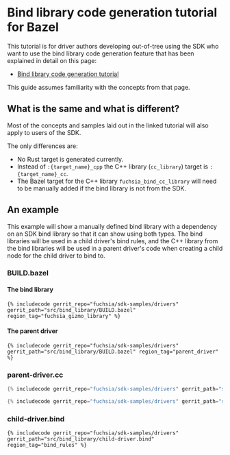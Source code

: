 # Bind library code generation tutorial for Bazel

This tutorial is for driver authors developing out-of-tree using the SDK who want to use the
bind library code generation feature that has been explained in detail on this page:

 * [Bind library code generation tutorial](/docs/development/drivers/tutorials/bind-libraries-codegen.md)

This guide assumes familiarity with the concepts from that page.

## What is the same and what is different?

Most of the concepts and samples laid out in the linked tutorial will also apply to users of
the SDK.

The only differences are:

 * No Rust target is generated currently.
 * Instead of `:{target_name}_cpp` the C++ library (`cc_library`) target is `:{target_name}_cc`.
 * The Bazel target for the C++ library `fuchsia_bind_cc_library` will need to be manually added
   if the bind library is not from the SDK.

## An example

This example will show a manually defined bind library with a dependency on an SDK bind library
so that it can show using both types. The bind libraries will be used in a child driver's
bind rules, and the C++ library from the bind libraries will be used in a parent driver's code
when creating a child node for the child driver to bind to.

### BUILD.bazel

#### The bind library

```bazel {:.devsite-disable-click-to-copy}
{% includecode gerrit_repo="fuchsia/sdk-samples/drivers" gerrit_path="src/bind_library/BUILD.bazel" region_tag="fuchsia_gizmo_library" %}
```

#### The parent driver

```bazel {:.devsite-disable-click-to-copy}
{% includecode gerrit_repo="fuchsia/sdk-samples/drivers" gerrit_path="src/bind_library/BUILD.bazel" region_tag="parent_driver" %}
```

### parent-driver.cc

```cpp {:.devsite-disable-click-to-copy}
{% includecode gerrit_repo="fuchsia/sdk-samples/drivers" gerrit_path="src/bind_library/parent-driver.cc" region_tag="bind_imports" %}

{% includecode gerrit_repo="fuchsia/sdk-samples/drivers" gerrit_path="src/bind_library/parent-driver.cc" region_tag="add_properties" adjust_indentation="auto" %}
```

### child-driver.bind

```none {:.devsite-disable-click-to-copy}
{% includecode gerrit_repo="fuchsia/sdk-samples/drivers" gerrit_path="src/bind_library/child-driver.bind" region_tag="bind_rules" %}
```
